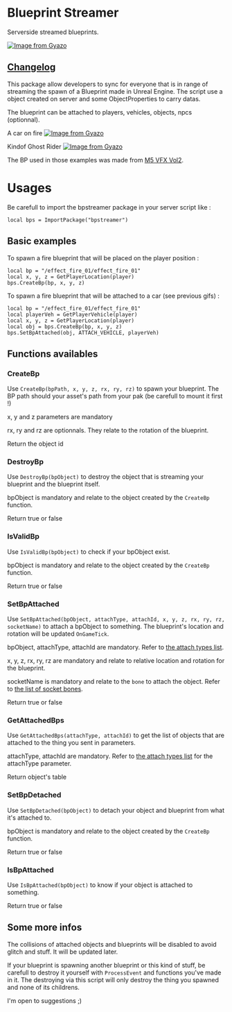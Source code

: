 # Blueprint Streamer

Serverside streamed blueprints.

[![Image from Gyazo](https://i.gyazo.com/220b7f6411c326cc2dfee0128fca2433.jpg)](https://gyazo.com/220b7f6411c326cc2dfee0128fca2433)

## [Changelog](https://github.com/soljian/bpstreamer/releases)

This package allow developers to sync for everyone that is in range of streaming the spawn of a Blueprint made in Unreal Engine. The script use a object created on server and some ObjectProperties to carry datas.

The blueprint can be attached to players, vehicles, objects, npcs (optionnal).

A car on fire 
[![Image from Gyazo](https://i.gyazo.com/ad1bbd4abdcf4e90d5766bdfe05cb70b.gif)](https://gyazo.com/ad1bbd4abdcf4e90d5766bdfe05cb70b)

Kindof Ghost Rider
[![Image from Gyazo](https://i.gyazo.com/0dd5d225a328fff1417152c7b9030a0b.gif)](https://gyazo.com/0dd5d225a328fff1417152c7b9030a0b)

The BP used in those examples was made from [M5 VFX Vol2](https://www.unrealengine.com/marketplace/en-US/product/m5-vfx-vol2-fire-and-flames).

# Usages

Be carefull to import the bpstreamer package in your server script like :

`local bps = ImportPackage("bpstreamer")` 

## Basic examples

To spawn a fire blueprint that will be placed on the player position :

```
local bp = "/effect_fire_01/effect_fire_01"
local x, y, z = GetPlayerLocation(player)
bps.CreateBp(bp, x, y, z)
```

To spawn a fire blueprint that will be attached to a car (see previous gifs) :

```
local bp = "/effect_fire_01/effect_fire_01"
local playerVeh = GetPlayerVehicle(player)
local x, y, z = GetPlayerLocation(player)
local obj = bps.CreateBp(bp, x, y, z)
bps.SetBpAttached(obj, ATTACH_VEHICLE, playerVeh)
```

## Functions availables

### CreateBp

Use `CreateBp(bpPath, x, y, z, rx, ry, rz)` to spawn your blueprint. The BP path should your asset's path from your pak (be carefull to mount it first !)

x, y and z parameters are mandatory

rx, ry and rz are optionnals. They relate to the rotation of the blueprint.

Return the object id

### DestroyBp

Use `DestroyBp(bpObject)` to destroy the object that is streaming your blueprint and the blueprint itself.

bpObject is mandatory and relate to the object created by the `CreateBp` function.

Return true or false

### IsValidBp

Use `IsValidBp(bpObject)` to check if your bpObject exist.

bpObject is mandatory and relate to the object created by the `CreateBp` function.

Return true or false

### SetBpAttached

Use `SetBpAttached(bpObject, attachType, attachId, x, y, z, rx, ry, rz, socketName)` to attach a bpObject to something. The blueprint's location and rotation will be updated `OnGameTick`.

bpObject, attachType, attachId are mandatory. Refer to [the attach types list](https://dev.playonset.com/wiki/AttachType).

x, y, z, rx, ry, rz are mandatory and relate to relative location and rotation for the blueprint.

socketName is mandatory and relate to the `bone` to attach the object. Refer to [the list of socket bones](https://dev.playonset.com/wiki/PlayerBones).

Return true or false

### GetAttachedBps

Use `GetAttachedBps(attachType, attachId)` to get the list of objects that are attached to the thing you sent in parameters.

attachType, attachId are mandatory. Refer to [the attach types list](https://dev.playonset.com/wiki/AttachType) for the attachType parameter. 

Return object's table

### SetBpDetached

Use `SetBpDetached(bpObject)` to detach your object and blueprint from what it's attached to.

bpObject is mandatory and relate to the object created by the `CreateBp` function.

Return true or false

### IsBpAttached

Use `IsBpAttached(bpObject)` to know if your object is attached to something.

Return true or false

## Some more infos

The collisions of attached objects and blueprints will be disabled to avoid glitch and stuff. It will be updated later.

If your blueprint is spawning another blueprint or this kind of stuff, be carefull to destroy it yourself with `ProcessEvent` and functions you've made in it. The destroying via this script will only destroy the thing you spawned and none of its childrens.

I'm open to suggestions ;)

